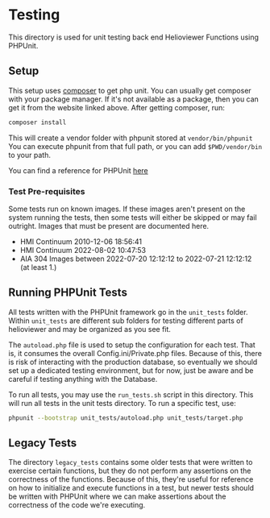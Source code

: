 # Testing
This directory is used for unit testing back end Helioviewer Functions
using PHPUnit.

## Setup
This setup uses [composer](https://getcomposer.org/) to get
php unit. You can usually get composer with your package manager. If
it's not available as a package, then you can get it from the website
linked above. After getting composer, run:
```bash
composer install
```

This will create a vendor folder with phpunit stored at
`vendor/bin/phpunit` You can execute phpunit from that full path, or
you can add `$PWD/vendor/bin` to your path.

You can find a reference for PHPUnit
[here](https://phpunit.readthedocs.io/en/9.5/)

### Test Pre-requisites
Some tests run on known images. If these images aren't present on the
system running the tests, then some tests will either be skipped or
may fail outright. Images that must be present are documented here.

- HMI Continuum 2010-12-06 18:56:41
- HMI Continuum 2022-08-02 10:47:53
- AIA 304 Images between 2022-07-20 12:12:12 to 2022-07-21 12:12:12 (at least 1.)

## Running PHPUnit Tests
All tests written with the PHPUnit framework go in the `unit_tests`
folder. Within `unit_tests` are different sub folders for testing
different parts of helioviewer and may be organized as you see
fit.

The `autoload.php` file is used to setup the configuration for each
test. That is, it consumes the overall Config.ini/Private.php
files. Because of this, there is risk of interacting with the
production database, so eventually we should set up a dedicated
testing environment, but for now, just be aware and be careful if
testing anything with the Database.

To run all tests, you may use the `run_tests.sh` script in this
directory. This will run all tests in the unit tests directory. To run
a specific test, use:
```bash
phpunit --bootstrap unit_tests/autoload.php unit_tests/target.php
```

## Legacy Tests
The directory `legacy_tests` contains some older tests that were
written to exercise certain functions, but they do not perform any
assertions on the correctness of the functions. Because of this,
they're useful for reference on how to initialize and execute
functions in a test, but newer tests should be written with PHPUnit
where we can make assertions about the correctness of the code we're
executing.

